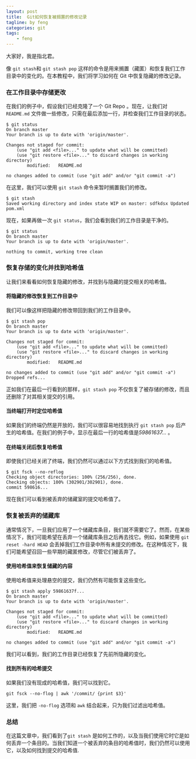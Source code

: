 ```yaml
---
layout: post
title:  Git如何恢复被搁置的修改记录
tagline: by feng
categories: git
tags: 
    - feng
---
```


大家好，我是指北君。

像 `git stash`和 `git stash pop` 这样的命令是用来搁置（藏匿）和恢复我们工作目录中的变化的。在本教程中，我们将学习如何在 Git 中恢复隐藏的修改记录。

<!--more-->

### 在工作目录中存储更改

在我们的例子中，假设我们已经克隆了一个 Git Repo 。现在，让我们对 `README.md` 文件做一些修改，只需在最后添加一行，并检查我们工作目录的状态。

```shell
$ git status
On branch master
Your branch is up to date with 'origin/master'.

Changes not staged for commit:
    (use "git add <file>..." to update what will be committed)
    (use "git restore <file>..." to discard changes in working directory)
        modified:   README.md

no changes added to commit (use "git add" and/or "git commit -a")
```

在这里，我们可以使用 `git stash` 命令来暂时搁置我们的修改。

```shell
$ git stash
Saved working directory and index state WIP on master: sdfkdsx Updated pom.xml
```

现在，如果再做一次 `git status`，我们会看到我们的工作目录是干净的。

```shell
$ git status
On branch master
Your branch is up to date with 'origin/master'.

nothing to commit, working tree clean
```

### 恢复存储的变化并找到哈希值

让我们来看看如何恢复隐藏的修改，并找到与隐藏的提交相关的哈希值。

#### 将隐藏的修改恢复到工作目录中

我们可以像这样把隐藏的修改带回到我们的工作目录中。

```shell
$ git stash pop
On branch master
Your branch is up to date with 'origin/master'.

Changes not staged for commit:
    (use "git add <file>..." to update what will be committed)
    (use "git restore <file>..." to discard changes in working directory)
        modified:   README.md

no changes added to commit (use "git add" and/or "git commit -a")
Dropped refs...
```

正如我们在最后一行看到的那样，`git stash pop` 不仅恢复了被存储的修改，而且还删除了对其相关提交的引用。

#### 当终端打开时定位哈希值

如果我们的终端仍然是开放的，我们可以很容易地找到执行 `git stash pop` 后产生的哈希值。在我们的例子中，显示在最后一行的哈希值是*59861637...* 。

#### 在终端关闭后恢复哈希值

即使我们已经关闭了终端，我们仍然可以通过以下方式找到我们的哈希值。

```shell
$ git fsck --no-reflog
Checking object directories: 100% (256/256), done.
Checking objects: 100% (302901/302901), done.
commit 598616...
```

现在我们可以看到被丢弃的储藏室的提交哈希值了。

### 恢复被丢弃的储藏库

通常情况下，一旦我们应用了一个储藏库条目，我们就不需要它了。然而，在某些情况下，我们可能希望在丢弃一个储藏库条目之后再去找它。例如，如果使用 `git reset -hard HEAD` 会丢掉我们工作目录中所有未提交的修改。在这种情况下，我们可能希望召回一些早期的藏匿修改，尽管它们被丢弃了。

#### 使用哈希值来恢复储藏的内容

使用哈希值来处理悬空的提交，我们仍然有可能恢复这些变化。

```shell
$ git stash apply 59861637f...
On branch master
Your branch is up to date with 'origin/master'.

Changes not staged for commit:
    (use "git add <file>..." to update what will be committed)
    (use "git restore <file>..." to discard changes in working directory)
        modified:   README.md

no changes added to commit (use "git add" and/or "git commit -a")
```

我们可以看到，我们的工作目录已经恢复了先前所隐藏的变化。

#### 找到所有的哈希提交

如果我们没有现成的哈希值，我们可以找到它。

```shell
git fsck --no-flog | awk '/commit/ {print $3}'
```

这里，我们把 `-no-flog` 选项和 `awk` 结合起来，只为我们过滤出哈希值。

### 总结

在这篇文章中，我们看到了`git stash` 是如何工作的，以及当我们使用它时它是如何丢弃一个条目的。当我们知道一个被丢弃的条目的哈希值时，我们仍然可以使用它，以及如何找到提交的哈希值.
